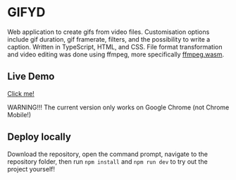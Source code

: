 # GIFYD
Web application to create gifs from video files. Customisation options include gif duration, gif framerate, filters, and the possibility to write a caption. Written in TypeScript, HTML, and CSS. File format transformation and video editing was done using ffmpeg, more specifically [ffmpeg.wasm](https://github.com/ffmpegwasm/ffmpeg.wasm).

## Live Demo
[Click me!](https://gifyd.vercel.app/)

WARNING!!! The current version only works on Google Chrome (not Chrome Mobile!)

## Deploy locally
Download the repository, open the command prompt, navigate to the repository folder, then run `npm install` and `npm run dev` to try out the project yourself!
